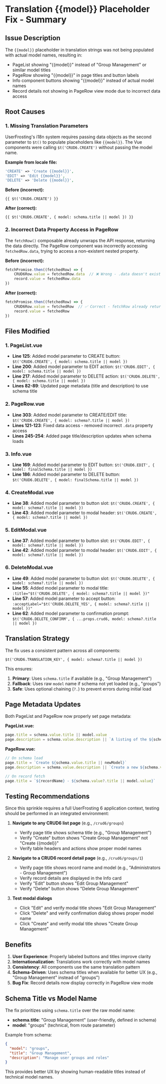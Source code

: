 # Translation {{model}} Placeholder Fix - Summary

## Issue Description
The `{{model}}` placeholder in translation strings was not being populated with actual model names, resulting in:
- PageList showing "{{model}}" instead of "Group Management" or similar model titles
- PageRow showing "{{model}}" in page titles and button labels
- Info component buttons showing "{{model}}" instead of actual model names
- Record details not showing in PageRow view mode due to incorrect data access

## Root Causes

### 1. Missing Translation Parameters
UserFrosting's i18n system requires passing data objects as the second parameter to `$t()` to populate placeholders like `{{model}}`. The Vue components were calling `$t('CRUD6.CREATE')` without passing the model name.

**Example from locale file:**
```php
'CREATE' => 'Create {{model}}',
'EDIT' => 'Edit {{model}}',
'DELETE' => 'Delete {{model}}',
```

**Before (incorrect):**
```vue
{{ $t('CRUD6.CREATE') }}
```

**After (correct):**
```vue
{{ $t('CRUD6.CREATE', { model: schema.title || model }) }}
```

### 2. Incorrect Data Property Access in PageRow
The `fetchRow()` composable already unwraps the API response, returning the data directly. The PageRow component was incorrectly accessing `fetchedRow.data`, trying to access a non-existent nested property.

**Before (incorrect):**
```typescript
fetchPromise.then((fetchedRow) => {
    CRUD6Row.value = fetchedRow.data  // ❌ Wrong - .data doesn't exist
    record.value = fetchedRow.data
})
```

**After (correct):**
```typescript
fetchPromise.then((fetchedRow) => {
    CRUD6Row.value = fetchedRow  // ✅ Correct - fetchRow already returns unwrapped data
    record.value = fetchedRow
})
```

## Files Modified

### 1. PageList.vue
- **Line 125**: Added model parameter to CREATE button: `$t('CRUD6.CREATE', { model: schema.title || model })`
- **Line 200**: Added model parameter to EDIT action: `$t('CRUD6.EDIT', { model: schema.title || model })`
- **Line 217**: Added model parameter to DELETE action: `$t('CRUD6.DELETE', { model: schema.title || model })`
- **Lines 82-89**: Updated page metadata (title and description) to use schema title

### 2. PageRow.vue
- **Line 303**: Added model parameter to CREATE/EDIT title: `$t('CRUD6.CREATE', { model: schema?.title || model })`
- **Lines 121-123**: Fixed data access - removed incorrect `.data` property access
- **Lines 245-254**: Added page title/description updates when schema loads

### 3. Info.vue
- **Line 169**: Added model parameter to EDIT button: `$t('CRUD6.EDIT', { model: finalSchema.title || model })`
- **Line 186**: Added model parameter to DELETE button: `$t('CRUD6.DELETE', { model: finalSchema.title || model })`

### 4. CreateModal.vue
- **Line 38**: Added model parameter to button slot: `$t('CRUD6.CREATE', { model: schema?.title || model })`
- **Line 43**: Added model parameter to modal header: `$t('CRUD6.CREATE', { model: schema?.title || model })`

### 5. EditModal.vue
- **Line 37**: Added model parameter to button slot: `$t('CRUD6.EDIT', { model: schema?.title || model })`
- **Line 42**: Added model parameter to modal header: `$t('CRUD6.EDIT', { model: schema?.title || model })`

### 6. DeleteModal.vue
- **Line 49**: Added model parameter to button slot: `$t('CRUD6.DELETE', { model: schema?.title || model })`
- **Line 55**: Added model parameter to modal title: `:title="$t('CRUD6.DELETE', { model: schema?.title || model })"`
- **Line 57**: Added model parameter to accept button: `:acceptLabel="$t('CRUD6.DELETE_YES', { model: schema?.title || model })"`
- **Line 62**: Added model parameter to confirmation prompt: `$t('CRUD6.DELETE_CONFIRM', { ...props.crud6, model: schema?.title || model })`

## Translation Strategy

The fix uses a consistent pattern across all components:

```vue
$t('CRUD6.TRANSLATION_KEY', { model: schema?.title || model })
```

This ensures:
1. **Primary**: Uses `schema.title` if available (e.g., "Group Management")
2. **Fallback**: Uses raw `model` name if schema not yet loaded (e.g., "groups")
3. **Safe**: Uses optional chaining (`?.`) to prevent errors during initial load

## Page Metadata Updates

Both PageList and PageRow now properly set page metadata:

**PageList.vue:**
```typescript
page.title = schema.value.title || model.value
page.description = schema.value.description || `A listing of the ${schema.value.title || model.value}...`
```

**PageRow.vue:**
```typescript
// On schema load
page.title = `Create ${schema.value.title || newModel}`
page.description = schema.value.description || `Create a new ${schema.value.title || newModel}`

// On record fetch
page.title = `${recordName} - ${schema.value?.title || model.value}`
```

## Testing Recommendations

Since this sprinkle requires a full UserFrosting 6 application context, testing should be performed in an integrated environment:

1. **Navigate to any CRUD6 list page** (e.g., `/crud6/groups`)
   - Verify page title shows schema title (e.g., "Group Management")
   - Verify "Create" button shows "Create Group Management" not "Create {{model}}"
   - Verify table headers and actions show proper model names

2. **Navigate to a CRUD6 record detail page** (e.g., `/crud6/groups/1`)
   - Verify page title shows record name and model (e.g., "Administrators - Group Management")
   - Verify record details are displayed in the Info card
   - Verify "Edit" button shows "Edit Group Management"
   - Verify "Delete" button shows "Delete Group Management"

3. **Test modal dialogs**
   - Click "Edit" and verify modal title shows "Edit Group Management"
   - Click "Delete" and verify confirmation dialog shows proper model name
   - Click "Create" and verify modal title shows "Create Group Management"

## Benefits

1. **User Experience**: Properly labeled buttons and titles improve clarity
2. **Internationalization**: Translations work correctly with model names
3. **Consistency**: All components use the same translation pattern
4. **Schema-Driven**: Uses schema titles when available for better UX (e.g., "Group Management" instead of "groups")
5. **Bug Fix**: Record details now display correctly in PageRow view mode

## Schema Title vs Model Name

The fix prioritizes using `schema.title` over the raw model name:
- **schema.title**: "Group Management" (user-friendly, defined in schema)
- **model**: "groups" (technical, from route parameter)

Example from schema:
```json
{
  "model": "groups",
  "title": "Group Management",
  "description": "Manage user groups and roles"
}
```

This provides better UX by showing human-readable titles instead of technical model names.
